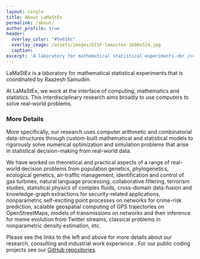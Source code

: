 ```yaml
---
layout: single
title: About LaMaStEx
permalink: /about/
author_profile: true
header:
  overlay_color: "#5e616c"
  overlay_image: /assets/images/DISP-lamastex-1600x524.jpg
  caption: 
excerpt: 'A laboratory for mathematical statistical experiments.<br /><br /><br />'
---
```


LaMaStEx is a laboratory for mathematical statistical experiments that is coordinated by Raazesh Sainudiin.

At LaMaStEx, we work at the interface of computing, mathematics and statistics. 
This interdisciplinary research aims broadly to use computers to solve real-world problems.

### More Details

More specifically, our research uses computer arithmetic and combinatorial data-structures through custom-built mathematical and statistical models to rigorously solve numerical optimization and simulation problems that arise in statistical decision-making from real-world data.

We have worked on theoretical and practical aspects of a range of real-world decision problems from population genetics, phylogenetics, ecological genetics, air-traffic management, identification and control of gas turbines, natural language processing, collaborative filtering, terrorism studies, statistical physics of complex fluids, cross-domain data-fusion and knowledge-graph extractions for security-related applications, nonparametric self-exciting point processes on networks for crime-risk prediction, scalable geospatial computing of GPS trajectories on OpenStreetMaps, models of transmissions on networks and their inference for meme evolution from Twitter streams, classical problems in nonparametric density estimation, etc.

Please see the links to the left and above for more details about our research, consulting and industrial work experience .
For our public coding projects see our [GitHub repositories](https://github.com/lamastex?tab=repositories).






 
